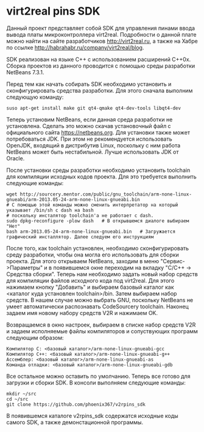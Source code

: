 virt2real pins SDK
===========

Данный проект представляет собой SDK для управления пинами ввода вывода платы микроконтроллера virt2real. Подробности о данной плате можно найти на сайте разработчиков http://virt2real.ru, а также на Хабре по ссылке http://habrahabr.ru/company/virt2real/blog.

SDK реализован на языке C++ с использованием расширений C++0x. Сборка проектов из данного проводится с помощью среды разработки NetBeans 7.3.1. 

Перед тем как начать собирать SDK необходимо установить и сконфигурировать средства разработки. Для этого сначала выполним следующую команду:

	suso apt-get install make git qt4-qmake qt4-dev-tools libqt4-dev

Теперь установим NetBeans, если данная среда разработки не установлена. Сделать это можно скачав установочный файл с официального сайта https://netbeans.org. Для установки также может потребоваться JDK. При этом не рекомендуется использовать OpenJDK, входящий в дистрибутив Linux, поскольку с ним работа NetBeans может быть нестабильной. Лучше использовать JDK от Oracle.

После установки среды разработки необходимо установить toolchain для компиляции исходных кодов проекта. Для это требуется выполнить следующие команды:

	wget http://sourcery.mentor.com/public/gnu_toolchain/arm-none-linux-gnueabi/arm-2013.05-24-arm-none-linux-gnueabi.bin
	# С помощью этой команды можно сменить интерпретатор на который указывает /bin/sh с dash на bash
	# поскольку инсталятор toolchain'а не работает с dash.
	sudo dpkg-reconfigure -plow dash   # В открывшемся диалоге выбираем "Нет"
	bash arm-2013.05-24-arm-none-linux-gnueabi.bin   # Загружается графический инсталлятор. Далее следуем его инструкциям

После того, как toolchain установлен, необходимо сконфигурировать среду разработки, чтобы она могла его использовать для сборки проекта. Для этого открываем NetBeans, заходим в меню "Сервис->Параметры" и в появившемся окне переходим на вкладку "C/C++ -> Средства сборки". Теперь нам необходимо задать новый набор средств для компиляции файлов исходного кода под virt2real. Для этого нажимаем кнопку "Добавить" и выбираем базовый каталог как <каталог куда установлен toolchain>/bin. Затем выбираем набор средств. В нашем случае можно выбрать GNU, поскольку NetBeans не умеет автоматически распознавать CodeSourcery toolchain. Наконец задаем имя новому набору средств V2R и нажимаем OK.

Возвращаемся в окно настроек, выбираем в списке набор средств V2R и задаем исполняемые файлы компиляторов и сопуствующих программ следующим образом:

	Компилятор C: <базовый каталог>/arm-none-linux-gnueabi-gcc
	Компилятор C++: <базовый каталог>/arm-none-linux-gnueabi-g++
	Ассемблер: <базовый каталог>/arm-none-linux-gnueabi-as
	Команда отладки: <базовый каталог>/arm-none-linux-gnueabi-gdb

Все остальное можно оставить по умолчанию. Теперь все готово для загрузки и сборки SDK. В консоли выполняем следующие команды:

	mkdir ~/src
	cd ~/src
	git clone https://github.com/phoenix367/v2rpins_sdk

В появившемся каталоге v2rpins_sdk содержатся исходные коды самого SDK, а также демонстационной программы.

